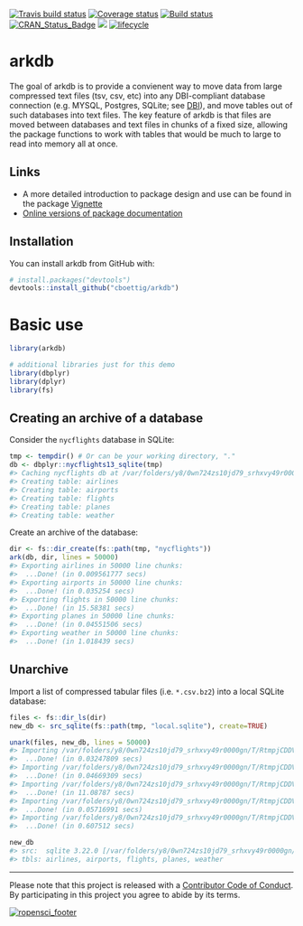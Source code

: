 
[![Travis build
status](https://travis-ci.org/ropensci/arkdb.svg?branch=master)](https://travis-ci.org/ropensci/arkdb)
[![Coverage
status](https://codecov.io/gh/ropensci/arkdb/branch/master/graph/badge.svg)](https://codecov.io/github/ropensci/arkdb?branch=master)
[![Build
status](https://ci.appveyor.com/api/projects/status/28rxw294yfktiebj?svg=true)](https://ci.appveyor.com/project/cboettig/arkdb)
[![CRAN\_Status\_Badge](http://www.r-pkg.org/badges/version/arkdb)](https://cran.r-project.org/package=arkdb)
[![](https://badges.ropensci.org/224_status.svg)](https://github.com/ropensci/onboarding/issues/224)
[![lifecycle](https://img.shields.io/badge/lifecycle-stable-brightgreen.svg)](https://www.tidyverse.org/lifecycle/#stable)

<!-- README.md is generated from README.Rmd. Please edit that file -->

# arkdb

The goal of arkdb is to provide a convienent way to move data from large
compressed text files (tsv, csv, etc) into any DBI-compliant database
connection (e.g. MYSQL, Postgres, SQLite; see
[DBI](https://db.rstudio.com/dbi/)), and move tables out of such
databases into text files. The key feature of arkdb is that files are
moved between databases and text files in chunks of a fixed size,
allowing the package functions to work with tables that would be much to
large to read into memory all at once.

## Links

  - A more detailed introduction to package design and use can be found
    in the package
    [Vignette](https://ropensci.github.io/arkdb/articles/arkdb_intro.html)
  - [Online versions of package
    documentation](https://ropensci.github.io/arkdb)

## Installation

You can install arkdb from GitHub with:

``` r
# install.packages("devtools")
devtools::install_github("cboettig/arkdb")
```

# Basic use

``` r
library(arkdb)

# additional libraries just for this demo
library(dbplyr)
library(dplyr)
library(fs)
```

## Creating an archive of a database

Consider the `nycflights` database in SQLite:

``` r
tmp <- tempdir() # Or can be your working directory, "."
db <- dbplyr::nycflights13_sqlite(tmp)
#> Caching nycflights db at /var/folders/y8/0wn724zs10jd79_srhxvy49r0000gn/T//RtmpjCDDVg/nycflights13.sqlite
#> Creating table: airlines
#> Creating table: airports
#> Creating table: flights
#> Creating table: planes
#> Creating table: weather
```

Create an archive of the database:

``` r
dir <- fs::dir_create(fs::path(tmp, "nycflights"))
ark(db, dir, lines = 50000)
#> Exporting airlines in 50000 line chunks:
#>  ...Done! (in 0.009561777 secs)
#> Exporting airports in 50000 line chunks:
#>  ...Done! (in 0.035254 secs)
#> Exporting flights in 50000 line chunks:
#>  ...Done! (in 15.58381 secs)
#> Exporting planes in 50000 line chunks:
#>  ...Done! (in 0.04551506 secs)
#> Exporting weather in 50000 line chunks:
#>  ...Done! (in 1.018439 secs)
```

## Unarchive

Import a list of compressed tabular files (i.e. `*.csv.bz2`) into a
local SQLite database:

``` r
files <- fs::dir_ls(dir)
new_db <- src_sqlite(fs::path(tmp, "local.sqlite"), create=TRUE)

unark(files, new_db, lines = 50000)
#> Importing /var/folders/y8/0wn724zs10jd79_srhxvy49r0000gn/T/RtmpjCDDVg/nycflights/airlines.tsv.bz2 in 50000 line chunks:
#>  ...Done! (in 0.03247809 secs)
#> Importing /var/folders/y8/0wn724zs10jd79_srhxvy49r0000gn/T/RtmpjCDDVg/nycflights/airports.tsv.bz2 in 50000 line chunks:
#>  ...Done! (in 0.04669309 secs)
#> Importing /var/folders/y8/0wn724zs10jd79_srhxvy49r0000gn/T/RtmpjCDDVg/nycflights/flights.tsv.bz2 in 50000 line chunks:
#>  ...Done! (in 11.08787 secs)
#> Importing /var/folders/y8/0wn724zs10jd79_srhxvy49r0000gn/T/RtmpjCDDVg/nycflights/planes.tsv.bz2 in 50000 line chunks:
#>  ...Done! (in 0.05716991 secs)
#> Importing /var/folders/y8/0wn724zs10jd79_srhxvy49r0000gn/T/RtmpjCDDVg/nycflights/weather.tsv.bz2 in 50000 line chunks:
#>  ...Done! (in 0.607512 secs)

new_db
#> src:  sqlite 3.22.0 [/var/folders/y8/0wn724zs10jd79_srhxvy49r0000gn/T/RtmpjCDDVg/local.sqlite]
#> tbls: airlines, airports, flights, planes, weather
```

-----

Please note that this project is released with a [Contributor Code of
Conduct](CODE_OF_CONDUCT.md). By participating in this project you agree
to abide by its
terms.

[![ropensci\_footer](https://ropensci.org/public_images/ropensci_footer.png)](https://ropensci.org)
